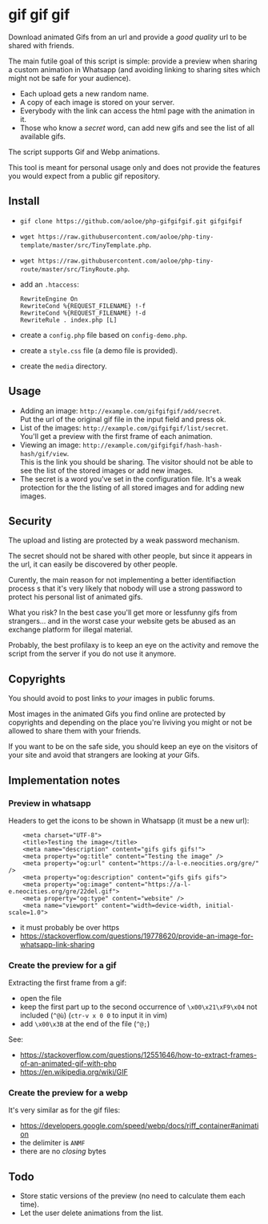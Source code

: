 # gif gif gif

Download animated Gifs from an url and provide a _good quality_ url to be shared with friends.

The main futile goal of this script is simple: provide a preview when sharing a custom animation in Whatsapp (and avoiding linking to sharing sites which might not be safe for your audience).

- Each upload gets a new random name.
- A copy of each image is stored on your server.
- Everybody with the link can access the html page with the animation in it.
- Those who know a _secret_ word, can add new gifs and see the list of all available gifs.

The script supports Gif and Webp animations.

This tool is meant for personal usage only and does not provide the features you would expect from a public gif repository.

## Install

- `gif clone https://github.com/aoloe/php-gifgifgif.git gifgifgif`
- `wget https://raw.githubusercontent.com/aoloe/php-tiny-template/master/src/TinyTemplate.php`.
- `wget https://raw.githubusercontent.com/aoloe/php-tiny-route/master/src/TinyRoute.php`.
- add an `.htaccess`:

  ```
  RewriteEngine On
  RewriteCond %{REQUEST_FILENAME} !-f
  RewriteCond %{REQUEST_FILENAME} !-d
  RewriteRule . index.php [L]
  ```

- create a `config.php` file based on `config-demo.php`.
- create a `style.css` file (a demo file is provided).
- create the `media` directory.

## Usage

- Adding an image: `http://example.com/gifgifgif/add/secret`.  
  Put the url of the original gif file in the input field and press ok.
- List of the images: `http://example.com/gifgifgif/list/secret`.  
  You'll get a preview with the first frame of each animation.
- Viewing an image: `http://example.com/gifgifgif/hash-hash-hash/gif/view`.  
  This is the link you should be sharing. The visitor should not be able to see the list of the stored images or add new images.
- The secret is a word you've set in the configuration file. It's a weak protection for the the listing of all stored images and for adding new images.

## Security

The upload and listing are protected by a weak password mechanism.

The secret should not be shared with other people, but since it appears in the url, it can easily be discovered by other people.

Curently, the main reason for not implementing a better identifiaction process s that it's very likely that nobody will use a strong password to protect his personal list of animated gifs.

What you  risk? In the best case you'll get more or lessfunny gifs from strangers... and in the worst case your website gets be abused as an exchange platform for illegal material.

Probably, the best profilaxy is to keep an eye on the activity and remove the script from the server if you do not use it anymore.

## Copyrights

You should avoid to post links to _your_ images in public forums.

Most images in the animated Gifs you find online are protected by copyrights and depending on the place you're liviving you might or not be allowed to share them with your friends.

If you want to be on the safe side, you should keep an eye on the visitors of your site and avoid that strangers are looking at _your_ Gifs.

## Implementation notes

### Preview in whatsapp

Headers to get the icons to be shown in Whatsapp (it must be a new url):

```
    <meta charset="UTF-8">
    <title>Testing the image</title>
    <meta name="description" content="gifs gifs gifs!">
    <meta property="og:title" content="Testing the image" />
    <meta property="og:url" content="https://a-l-e.neocities.org/gre/" />
    <meta property="og:description" content="gifs gifs gifs">
    <meta property="og:image" content="https://a-l-e.neocities.org/gre/22del.gif">
    <meta property="og:type" content="website" />
    <meta name="viewport" content="width=device-width, initial-scale=1.0">
```

- it must probably be over https
- https://stackoverflow.com/questions/19778620/provide-an-image-for-whatsapp-link-sharing

### Create the preview for a gif

Extracting the first frame from a gif:

- open the file
- keep the first part up to the second occurrence of `\x00\x21\xF9\x04` not included (`^@ù`) (`ctr-v x 0 0` to input it in vim)
- add `\x00\x3B` at the end of the file (`^@;`)

See:

- https://stackoverflow.com/questions/12551646/how-to-extract-frames-of-an-animated-gif-with-php
- https://en.wikipedia.org/wiki/GIF

### Create the preview for a webp

It's very similar as for the gif files:

- <https://developers.google.com/speed/webp/docs/riff_container#animation>
- the delimiter is `ANMF`
- there are no _closing_ bytes

## Todo

- Store static versions of the preview (no need to calculate them each time).
- Let the user delete animations from the list.
